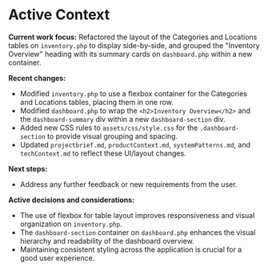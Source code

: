 # Active Context

**Current work focus:**
Refactored the layout of the Categories and Locations tables on `inventory.php` to display side-by-side, and grouped the "Inventory Overview" heading with its summary cards on `dashboard.php` within a new container.

**Recent changes:**
- Modified `inventory.php` to use a flexbox container for the Categories and Locations tables, placing them in one row.
- Modified `dashboard.php` to wrap the `<h2>Inventory Overview</h2>` and the `dashboard-summary` div within a new `dashboard-section` div.
- Added new CSS rules to `assets/css/style.css` for the `.dashboard-section` to provide visual grouping and spacing.
- Updated `projectbrief.md`, `productContext.md`, `systemPatterns.md`, and `techContext.md` to reflect these UI/layout changes.

**Next steps:**
- Address any further feedback or new requirements from the user.

**Active decisions and considerations:**
- The use of flexbox for table layout improves responsiveness and visual organization on `inventory.php`.
- The `dashboard-section` container on `dashboard.php` enhances the visual hierarchy and readability of the dashboard overview.
- Maintaining consistent styling across the application is crucial for a good user experience.
